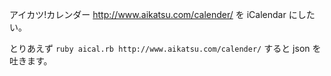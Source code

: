 アイカツ!カレンダー http://www.aikatsu.com/calender/ を iCalendar にしたい。

とりあえず `ruby aical.rb http://www.aikatsu.com/calender/` すると json を吐きます。
